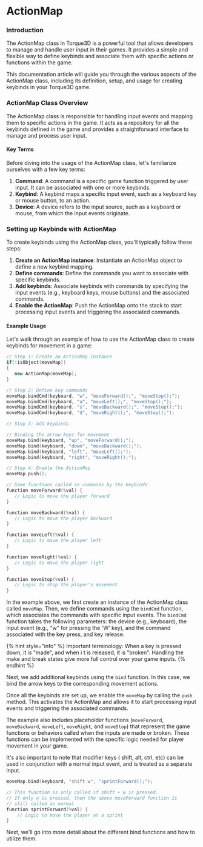 # ActionMap

### Introduction

The ActionMap class in Torque3D is a powerful tool that allows developers to manage and handle user input in their games. It provides a simple and flexible way to define keybinds and associate them with specific actions or functions within the game.

This documentation article will guide you through the various aspects of the ActionMap class, including its definition, setup, and usage for creating keybinds in your Torque3D game.

### ActionMap Class Overview

The ActionMap class is responsible for handling input events and mapping them to specific actions in the game. It acts as a repository for all the keybinds defined in the game and provides a straightforward interface to manage and process user input.

#### Key Terms

Before diving into the usage of the ActionMap class, let's familiarize ourselves with a few key terms:

1. **Command**: A command is a specific game function triggered by user input. It can be associated with one or more keybinds.
2. **Keybind**: A keybind maps a specific input event, such as a keyboard key or mouse button, to an action.
3. **Device**: A device refers to the input source, such as a keyboard or mouse, from which the input events originate.

### Setting up Keybinds with ActionMap

To create keybinds using the ActionMap class, you'll typically follow these steps:

1. **Create an ActionMap instance**: Instantiate an ActionMap object to define a new keybind mapping.
2. **Define commands**: Define the commands you want to associate with specific keybinds.
3. **Add keybinds**: Associate keybinds with commands by specifying the input events (e.g., keyboard keys, mouse buttons) and the associated commands.
4. **Enable the ActionMap**: Push the ActionMap onto the stack to start processing input events and triggering the associated commands.

#### Example Usage

Let's walk through an example of how to use the ActionMap class to create keybinds for movement in a game:

```cpp
// Step 1: Create an ActionMap instance
if(!isObject(moveMap))
{
   new ActionMap(moveMap);
}

// Step 2: Define key commands
moveMap.bindCmd(keyboard, "w", "moveForward();", "moveStop();");
moveMap.bindCmd(keyboard, "a", "moveLeft();", "moveStop();");
moveMap.bindCmd(keyboard, "s", "moveBackward();", "moveStop();");
moveMap.bindCmd(keyboard, "d", "moveRight();", "moveStop();");

// Step 3: Add keybinds

// Binding the arrow keys for movement
moveMap.bind(keyboard, "up", "moveForward();");
moveMap.bind(keyboard, "down", "moveBackward();");
moveMap.bind(keyboard, "left", "moveLeft();");
moveMap.bind(keyboard, "right", "moveRight();");

// Step 4: Enable the ActionMap
moveMap.push();

// Game functions called as commands by the keybinds
function moveForward(%val) {
   // Logic to move the player forward
}

function moveBackward(%val) {
   // Logic to move the player backward
}

function moveLeft(%val) {
   // Logic to move the player left
}

function moveRight(%val) {
   // Logic to move the player right
}

function moveStop(%val) {
   // Logic to stop the player's movement
}
```

In the example above, we first create an instance of the ActionMap class called `moveMap`. Then, we define commands using the `bindCmd` function, which associates the commands with specific input events. The `bindCmd` function takes the following parameters: the device (e.g., keyboard), the input event (e.g., "w" for pressing the 'W' key), and the command associated with the key press, and key release.

{% hint style="info" %}
Important terminology: When a key is pressed down, it is "made", and when i t is released, it is "broken". Handling the make and break states give more full control over your game inputs.
{% endhint %}

Next, we add additional keybinds using the `bind` function. In this case, we bind the arrow keys to the corresponding movement actions.

Once all the keybinds are set up, we enable the `moveMap` by calling the `push` method. This activates the ActionMap and allows it to start processing input events and triggering the associated commands.

The example also includes placeholder functions (`moveForward`, `moveBackward`, `moveLeft`, `moveRight`, and `moveStop`) that represent the game functions or behaviors called when the inputs are made or broken. These functions can be implemented with the specific logic needed for player movement in your game.

It's also important to note that modifier keys ( shift, alt, ctrl, etc) can be used in conjunction with a normal input event, and is treated as a separate input.

```cpp
moveMap.bind(keyboard, "shift w", "sprintForward();");

// This function is only called if shift + w is pressed. 
// If only w is pressed, then the above moveForward function is 
// still called as normal
function sprintForward(%val) {
    // Logic to move the player at a sprint
}
```

Next, we'll go into more detail about the different bind functions and how to utilize them.
